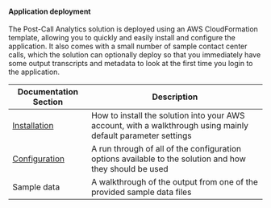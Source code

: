 #### Application deployment 
The Post-Call Analytics solution is deployed using an AWS CloudFormation template, allowing you to quickly and easily install and configure the application. It also comes with a small number of sample contact center calls, which the solution can optionally deploy so that you immediately have some output transcripts and metadata to look at the first time you login to the application.

| Documentation Section | Description |
| --- | --- |
| [Installation](./installation.md) | How to install the solution into your AWS account, with a walkthrough using mainly default parameter settings |
| [Configuration](./configuration.md) | A run through of all of the configuration options available to the solution and how they should be used |
| Sample data | A walkthrough of the output from one of the provided sample data files |